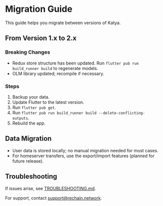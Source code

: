 # Migration Guide

This guide helps you migrate between versions of Katya.

## From Version 1.x to 2.x

### Breaking Changes
- Redux store structure has been updated. Run `flutter pub run build_runner build` to regenerate models.
- OLM library updated; recompile if necessary.

### Steps
1. Backup your data.
2. Update Flutter to the latest version.
3. Run `flutter pub get`.
4. Run `flutter pub run build_runner build --delete-conflicting-outputs`.
5. Rebuild the app.

## Data Migration
- User data is stored locally; no manual migration needed for most cases.
- For homeserver transfers, use the export/import features (planned for future release).

## Troubleshooting
If issues arise, see [TROUBLESHOOTING.md](TROUBLESHOOTING.md).

For support, contact support@rechain.network.

